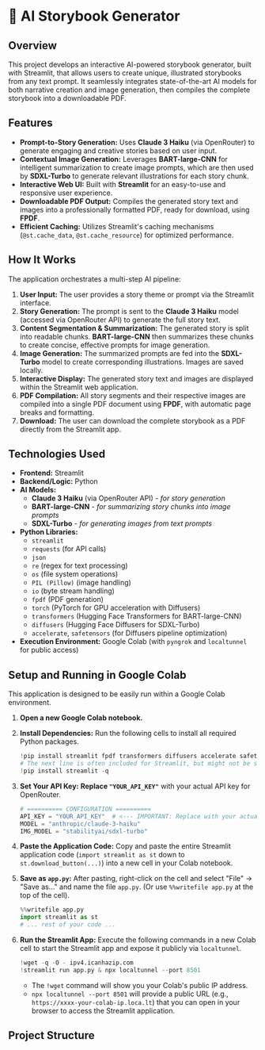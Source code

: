 # 📖 AI Storybook Generator

## Overview

This project develops an interactive AI-powered storybook generator, built with Streamlit, that allows users to create unique, illustrated storybooks from any text prompt. It seamlessly integrates state-of-the-art AI models for both narrative creation and image generation, then compiles the complete storybook into a downloadable PDF.

## Features

* **Prompt-to-Story Generation:** Uses **Claude 3 Haiku** (via OpenRouter) to generate engaging and creative stories based on user input.
* **Contextual Image Generation:** Leverages **BART-large-CNN** for intelligent summarization to create image prompts, which are then used by **SDXL-Turbo** to generate relevant illustrations for each story chunk.
* **Interactive Web UI:** Built with **Streamlit** for an easy-to-use and responsive user experience.
* **Downloadable PDF Output:** Compiles the generated story text and images into a professionally formatted PDF, ready for download, using **FPDF**.
* **Efficient Caching:** Utilizes Streamlit's caching mechanisms (`@st.cache_data`, `@st.cache_resource`) for optimized performance.

## How It Works

The application orchestrates a multi-step AI pipeline:

1.  **User Input:** The user provides a story theme or prompt via the Streamlit interface.
2.  **Story Generation:** The prompt is sent to the **Claude 3 Haiku** model (accessed via OpenRouter API) to generate the full story text.
3.  **Content Segmentation & Summarization:** The generated story is split into readable chunks. **BART-large-CNN** then summarizes these chunks to create concise, effective prompts for image generation.
4.  **Image Generation:** The summarized prompts are fed into the **SDXL-Turbo** model to create corresponding illustrations. Images are saved locally.
5.  **Interactive Display:** The generated story text and images are displayed within the Streamlit web application.
6.  **PDF Compilation:** All story segments and their respective images are compiled into a single PDF document using **FPDF**, with automatic page breaks and formatting.
7.  **Download:** The user can download the complete storybook as a PDF directly from the Streamlit app.

## Technologies Used

* **Frontend:** Streamlit
* **Backend/Logic:** Python
* **AI Models:**
    * **Claude 3 Haiku** (via OpenRouter API) - *for story generation*
    * **BART-large-CNN** - *for summarizing story chunks into image prompts*
    * **SDXL-Turbo** - *for generating images from text prompts*
* **Python Libraries:**
    * `streamlit`
    * `requests` (for API calls)
    * `json`
    * `re` (regex for text processing)
    * `os` (file system operations)
    * `PIL (Pillow)` (image handling)
    * `io` (byte stream handling)
    * `fpdf` (PDF generation)
    * `torch` (PyTorch for GPU acceleration with Diffusers)
    * `transformers` (Hugging Face Transformers for BART-large-CNN)
    * `diffusers` (Hugging Face Diffusers for SDXL-Turbo)
    * `accelerate`, `safetensors` (for Diffusers pipeline optimization)
* **Execution Environment:** Google Colab (with `pyngrok` and `localtunnel` for public access)

## Setup and Running in Google Colab

This application is designed to be easily run within a Google Colab environment.

1.  **Open a new Google Colab notebook.**

2.  **Install Dependencies:** Run the following cells to install all required Python packages.

    ```python
    !pip install streamlit fpdf transformers diffusers accelerate safetensors pyngrok
    # The next line is often included for Streamlit, but might not be strictly necessary if already installed above
    !pip install streamlit -q
    ```

3.  **Set Your API Key:** **Replace `"YOUR_API_KEY"`** with your actual API key for OpenRouter.

    ```python
    # ========== CONFIGURATION ==========
    API_KEY = "YOUR_API_KEY"  # <--- IMPORTANT: Replace with your actual API key for OpenRouter
    MODEL = "anthropic/claude-3-haiku"
    IMG_MODEL = "stabilityai/sdxl-turbo"
    ```

4.  **Paste the Application Code:** Copy and paste the entire Streamlit application code (`import streamlit as st` down to `st.download_button(...)`) into a new cell in your Colab notebook.

5.  **Save as `app.py`:** After pasting, right-click on the cell and select "File" -> "Save as..." and name the file `app.py`. (Or use `%%writefile app.py` at the top of the cell).

    ```python
    %%writefile app.py
    import streamlit as st
    # ... rest of your code ...
    ```

6.  **Run the Streamlit App:** Execute the following commands in a new Colab cell to start the Streamlit app and expose it publicly via `localtunnel`.

    ```python
    !wget -q -O - ipv4.icanhazip.com
    !streamlit run app.py & npx localtunnel --port 8501
    ```
    * The `!wget` command will show you your Colab's public IP address.
    * `npx localtunnel --port 8501` will provide a public URL (e.g., `https://xxxx-your-colab-ip.loca.lt`) that you can open in your browser to access the Streamlit application.

## Project Structure
